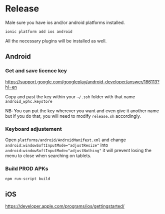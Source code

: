 # Release

Male sure you have ios and/or android platforms installed.

```
ionic platform add ios android
```

All the necessary plugins will be installed as well.

## Android

### Get and save licence key

https://support.google.com/googleplay/android-developer/answer/186113?hl=en

Copy and past the key within your ```~/.ssh``` folder with that name ```android_wphc.keystore```

NB: You can put the key wherever you want and even give it another name but if you do that, you will need to modify ```release.sh``` accordingly.

### Keyboard adjustement

Open ```platforms/android/AndroidManifest.xml``` and change ```android:windowSoftInputMode="adjustResize"``` into ```android:windowSoftInputMode="adjustNothing"``` it will prevent losing the menu to close when searching on tablets.

### Build PROD APKs

```
npm run-script build
```

## iOS

https://developer.apple.com/programs/ios/gettingstarted/
